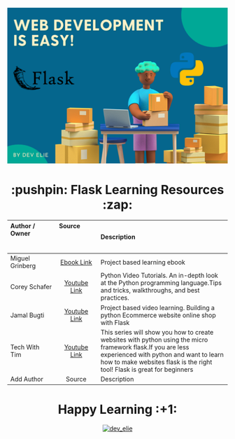 ![Header Image](https://github.com/Dev-Elie/Getting-Started-With-Flask-Web-Development/blob/main/headerImage.png)

<div align="center"><h1> :pushpin: Flask Learning Resources :zap: </h1></div>



| Author / Owner &nbsp; &nbsp; &nbsp; &nbsp; &nbsp; &nbsp; &nbsp; &nbsp; &nbsp; &nbsp;&nbsp; &nbsp; &nbsp; &nbsp; &nbsp; &nbsp; &nbsp; &nbsp; &nbsp; &nbsp;&nbsp; &nbsp; &nbsp; &nbsp; &nbsp; &nbsp; &nbsp; &nbsp; &nbsp; &nbsp;      | Source &nbsp; &nbsp; &nbsp; &nbsp; &nbsp; &nbsp; &nbsp; &nbsp; &nbsp; &nbsp;&nbsp; &nbsp; &nbsp; &nbsp; &nbsp; &nbsp; &nbsp; &nbsp; &nbsp; &nbsp;&nbsp; &nbsp; &nbsp; &nbsp; &nbsp; &nbsp; &nbsp; &nbsp; &nbsp; &nbsp;         | Description |
| :---        |    :----:   |          :---  |
| Miguel Grinberg      | [Ebook Link](https://github.com/Dev-Elie/Getting-Started-With-Flask-Web-Development/blob/main/Flask%20Web%20Development_.pdf)      | Project based learning ebook       |
| Corey Schafer   | [Youtube Link](https://www.youtube.com/channel/UCCezIgC97PvUuR4_gbFUs5g)        | Python Video Tutorials. An in-depth look at the Python programming language.Tips and tricks, walkthroughs, and best practices.        |
| Jamal Bugti   | [Youtube Link](https://www.youtube.com/channel/UCQuqHvoiMex8GTlogJDg_4Q)       | Project based video learning. Building a python Ecommerce website online shop with Flask      |
| Tech With Tim   | [Youtube Link](https://www.youtube.com/watch?v=mqhxxeeTbu0)        | This series will show you how to create websites with python using the micro framework flask.If you are less experienced with python and want to learn how to make websites flask is the right tool! Flask is great for beginners |
| Add Author   | Source        | Description        |


<div align="center"><h1>Happy Learning :+1: </h1></div>
<p align="center"> <a href="https://twitter.com/dev_elie" target="blank"><img src="https://img.shields.io/twitter/follow/dev_elie?logo=twitter&style=for-the-badge" alt="dev_elie" /></a> </p>


